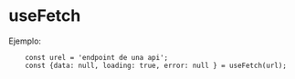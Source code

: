 # useFetch

Ejemplo:

```
    const urel = 'endpoint de una api';
    const {data: null, loading: true, error: null } = useFetch(url);
```
